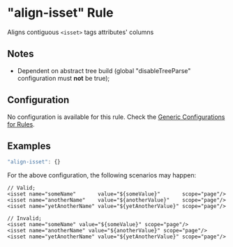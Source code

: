 # "align-isset" Rule

Aligns contiguous `<isset>` tags attributes' columns

## Notes

- Dependent on abstract tree build (global "disableTreeParse" configuration must **not** be true);

## Configuration

No configuration is available for this rule. Check the [Generic Configurations for Rules][generic-config].

## Examples

```js
"align-isset": {}
```

For the above configuration, the following scenarios may happen:

```
// Valid;
<isset name="someName"       value="${someValue}"       scope="page"/>
<isset name="anotherName"    value="${anotherValue}"    scope="page"/>
<isset name="yetAnotherName" value="${yetAnotherValue}" scope="page"/>

```

```
// Invalid;
<isset name="someName" value="${someValue}" scope="page"/>
<isset name="anotherName" value="${anotherValue}" scope="page"/>
<isset name="yetAnotherName" value="${yetAnotherValue}" scope="page"/>

```

[generic-config]: <../generic-rule-config.md>
